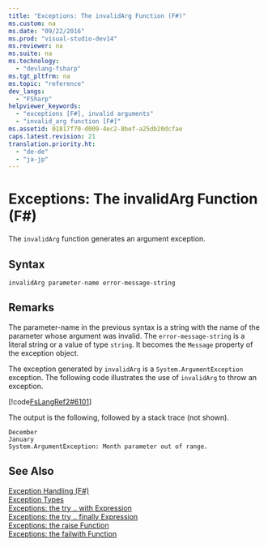 ```yaml
---
title: "Exceptions: The invalidArg Function (F#)"
ms.custom: na
ms.date: "09/22/2016"
ms.prod: "visual-studio-dev14"
ms.reviewer: na
ms.suite: na
ms.technology: 
  - "devlang-fsharp"
ms.tgt_pltfrm: na
ms.topic: "reference"
dev_langs: 
  - "FSharp"
helpviewer_keywords: 
  - "exceptions [F#], invalid arguments"
  - "invalid_arg function [F#]"
ms.assetid: 01817f70-d009-4ec2-8bef-a25db20dcfae
caps.latest.revision: 21
translation.priority.ht: 
  - "de-de"
  - "ja-jp"
---
```

# Exceptions: The invalidArg Function (F#)
The `invalidArg` function generates an argument exception.  
  
## Syntax  
  
```  
invalidArg parameter-name error-message-string  
```  
  
## Remarks  
 The parameter-name in the previous syntax is a string with the name of the parameter whose argument was invalid. The `error-message-string` is a literal string or a value of type `string`. It becomes the `Message` property of the exception object.  
  
 The exception generated by `invalidArg` is a `System.ArgumentException` exception. The following code illustrates the use of `invalidArg` to throw an exception.  
  
 [!code[FsLangRef2#6101](../VS_csharp/codesnippet/FSharp/exceptions--the-invalidarg-function--fsharp-_1.fs)]  
  
 The output is the following, followed by a stack trace (not shown).  
  
```  
December  
January  
System.ArgumentException: Month parameter out of range.  
```  
  
## See Also  
 [Exception Handling (F#)](../VS_csharp/exception-handling--fsharp-.md)   
 [Exception Types](../VS_csharp/exception-types--fsharp-.md)   
 [Exceptions: the try .. with Expression](../VS_csharp/exceptions--the-try...with-expression--fsharp-.md)   
 [Exceptions: the try .. finally Expression](../VS_csharp/exceptions--the-try...finally-expression--fsharp-.md)   
 [Exceptions: the raise Function](../VS_csharp/exceptions--the-raise-function--fsharp-.md)   
 [Exceptions: the failwith Function](../VS_csharp/exceptions--the-failwith-function--fsharp-.md)